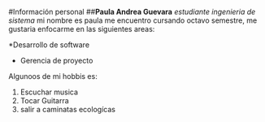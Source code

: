 #Información personal 
##**Paula Andrea Guevara**
*estudiante ingenieria de sistema*
mi nombre es paula me encuentro cursando octavo semestre,
me gustaria enfocarme en las siguientes areas:

*Desarrollo de software
* Gerencia de proyecto

Algunoos de mi hobbis es:

1. Escuchar musica 
2. Tocar Guitarra
3. salir a caminatas ecologícas





